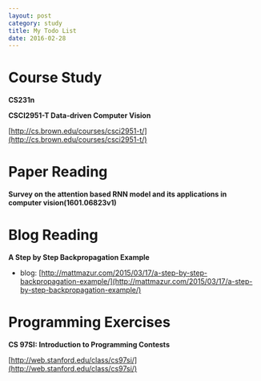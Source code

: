 ```yaml
---
layout: post
category: study
title: My Todo List
date: 2016-02-28
---
```


# Course Study

**CS231n**

**CSCI2951-T Data-driven Computer Vision**

[http://cs.brown.edu/courses/csci2951-t/](http://cs.brown.edu/courses/csci2951-t/)

# Paper Reading

**Survey on the attention based RNN model and its applications in computer vision(1601.06823v1)**

# Blog Reading

**A Step by Step Backpropagation Example**

- blog: [http://mattmazur.com/2015/03/17/a-step-by-step-backpropagation-example/](http://mattmazur.com/2015/03/17/a-step-by-step-backpropagation-example/)

# Programming Exercises

**CS 97SI: Introduction to Programming Contests**

[http://web.stanford.edu/class/cs97si/](http://web.stanford.edu/class/cs97si/)